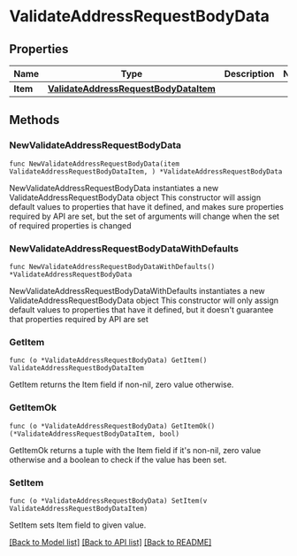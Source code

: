 # ValidateAddressRequestBodyData

## Properties

Name | Type | Description | Notes
------------ | ------------- | ------------- | -------------
**Item** | [**ValidateAddressRequestBodyDataItem**](ValidateAddressRequestBodyDataItem.md) |  | 

## Methods

### NewValidateAddressRequestBodyData

`func NewValidateAddressRequestBodyData(item ValidateAddressRequestBodyDataItem, ) *ValidateAddressRequestBodyData`

NewValidateAddressRequestBodyData instantiates a new ValidateAddressRequestBodyData object
This constructor will assign default values to properties that have it defined,
and makes sure properties required by API are set, but the set of arguments
will change when the set of required properties is changed

### NewValidateAddressRequestBodyDataWithDefaults

`func NewValidateAddressRequestBodyDataWithDefaults() *ValidateAddressRequestBodyData`

NewValidateAddressRequestBodyDataWithDefaults instantiates a new ValidateAddressRequestBodyData object
This constructor will only assign default values to properties that have it defined,
but it doesn't guarantee that properties required by API are set

### GetItem

`func (o *ValidateAddressRequestBodyData) GetItem() ValidateAddressRequestBodyDataItem`

GetItem returns the Item field if non-nil, zero value otherwise.

### GetItemOk

`func (o *ValidateAddressRequestBodyData) GetItemOk() (*ValidateAddressRequestBodyDataItem, bool)`

GetItemOk returns a tuple with the Item field if it's non-nil, zero value otherwise
and a boolean to check if the value has been set.

### SetItem

`func (o *ValidateAddressRequestBodyData) SetItem(v ValidateAddressRequestBodyDataItem)`

SetItem sets Item field to given value.



[[Back to Model list]](../README.md#documentation-for-models) [[Back to API list]](../README.md#documentation-for-api-endpoints) [[Back to README]](../README.md)


